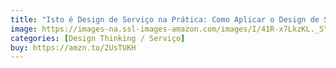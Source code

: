 ```yaml
---
title: "Isto é Design de Serviço na Prática: Como Aplicar o Design de Serviço no Mundo Real: Manual do Praticante"
image: https://images-na.ssl-images-amazon.com/images/I/41R-x7LkzKL._SY339_BO1,204,203,200_.jpg
categories: [Design Thinking / Serviço]
buy: https://amzn.to/2UsTUKH
---
```

